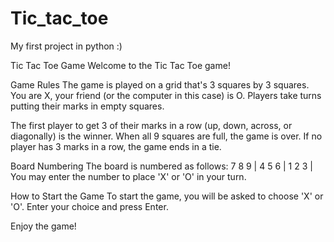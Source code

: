 # Tic_tac_toe
My first project in python :)

Tic Tac Toe Game
Welcome to the Tic Tac Toe game!

Game Rules
The game is played on a grid that's 3 squares by 3 squares. You are X, your friend (or the computer in this case) is O. Players take turns putting their marks in empty squares.

The first player to get 3 of their marks in a row (up, down, across, or diagonally) is the winner. When all 9 squares are full, the game is over. If no player has 3 marks in a row, the game ends in a tie.

Board Numbering
The board is numbered as follows:
7    8    9 |
4    5    6 |
1    2    3 |
You may enter the number to place 'X' or 'O' in your turn.

How to Start the Game
To start the game, you will be asked to choose 'X' or 'O'. Enter your choice and press Enter.

Enjoy the game!

